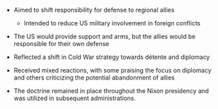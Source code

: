 
- Aimed to shift responsibility for defense to regional allies
	- Intended to reduce US military involvement in foreign conflicts

- The US would provide support and arms, but the allies would be responsible for their own defense

- Reflected a shift in Cold War strategy towards détente and diplomacy

- Received mixed reactions, with some praising the focus on diplomacy and others criticizing the potential abandonment of allies

- The doctrine remained in place throughout the Nixon presidency and was utilized in subsequent administrations.